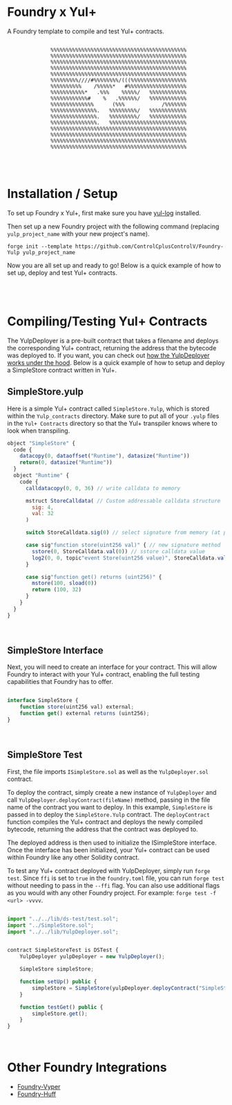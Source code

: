 # Foundry x Yul+

A Foundry template to compile and test Yul+ contracts. 


```

              %%%%%%%%%%%%%%%%%%%%%%%%%%%%%%%%%%%%%%%%%%%%
              %%%%%%%%%%%%%%%%%%%%%%%%%%%%%%%%%%%%%%%%%%%%
              %%%%%%%%%%%%%%%%%%%%%%%%%%%%%%%%%%%%%%%%%%%%
              %%%%%%%%%%%%%%%%%%%%%%%%%%%%%%%%%%%%%%%%%%%%
              %%%%%%%%%%%%%%%%%%%%%%%%%%%%%%%%%%%%%%%%%%%%
              %%%%%%%%%////#%%%%%%%%/(((%%%%%%%%%%%%%%%%%%
              %%%%%%%%%%    /%%%%%*   #%%%%%%%%%%%%%%%%%%%
              %%%%%%%%%%%*   .%%%    %%%%%/   %%%%%%%%%%%%
              %%%%%%%%%%%%#    %   .%%%%%%/   %%%%%%%%%%%%
              %%%%%%%%%%%%%%      (%%%            /%%%%%%%
              %%%%%%%%%%%%%%%.   %%%%%%%%%/   %%%%%%%%%%%%
              %%%%%%%%%%%%%%%.   %%%%%%%%%/   %%%%%%%%%%%%
              %%%%%%%%%%%%%%%.   %%%%%%%%%%%%%%%%%%%%%%%%%
              %%%%%%%%%%%%%%%%%%%%%%%%%%%%%%%%%%%%%%%%%%%%
              %%%%%%%%%%%%%%%%%%%%%%%%%%%%%%%%%%%%%%%%%%%%
              %%%%%%%%%%%%%%%%%%%%%%%%%%%%%%%%%%%%%%%%%%%%
              %%%%%%%%%%%%%%%%%%%%%%%%%%%%%%%%%%%%%%%%%%%%
                 
```

<br>


# Installation / Setup

To set up Foundry x Yul+, first make sure you have [yul-log](https://github.com/ControlCplusControlV/Yul-Log) installed.

Then set up a new Foundry project with the following command (replacing `yulp_project_name` with your new project's name).

```
forge init --template https://github.com/ControlCplusControlV/Foundry-Yulp yulp_project_name
```

Now you are all set up and ready to go! Below is a quick example of how to set up, deploy and test Yul+ contracts.


<br>
<br>


# Compiling/Testing Yul+ Contracts

The YulpDeployer is a pre-built contract that takes a filename and deploys the corresponding Yul+ contract, returning the address that the bytecode was deployed to. If you want, you can check out [how the YulpDeployer works under the hood](https://github.com/ControlCplusControlV/Foundry-Yulp/blob/main/src/test/lib/YulpDeployer.sol). Below is a quick example of how to setup and deploy a SimpleStore contract written in Yul+.


## SimpleStore.yulp

Here is a simple Yul+ contract called `SimpleStore.Yulp`, which is stored within the `Yulp_contracts` directory. Make sure to put all of your `.yulp` files in the `Yul+ Contracts` directory so that the Yul+ transpiler knows where to look when transpiling.

```js
object "SimpleStore" {
  code {
    datacopy(0, dataoffset("Runtime"), datasize("Runtime"))
    return(0, datasize("Runtime"))
  }
  object "Runtime" {
    code {
      calldatacopy(0, 0, 36) // write calldata to memory

      mstruct StoreCalldata( // Custom addressable calldata structure
        sig: 4,
        val: 32
      )

      switch StoreCalldata.sig(0) // select signature from memory (at position 0)

      case sig"function store(uint256 val)" { // new signature method
        sstore(0, StoreCalldata.val(0)) // sstore calldata value
        log2(0, 0, topic"event Store(uint256 value)", StoreCalldata.val(0))
      }

      case sig"function get() returns (uint256)" {
        mstore(100, sload(0))
        return (100, 32)
      }
    }
  }
}
```

<br>


## SimpleStore Interface

Next, you will need to create an interface for your contract. This will allow Foundry to interact with your Yul+ contract, enabling the full testing capabilities that Foundry has to offer.

```js

interface SimpleStore {
    function store(uint256 val) external;
    function get() external returns (uint256);
}
```

<br>


## SimpleStore Test

First, the file imports `ISimpleStore.sol` as well as the `YulpDeployer.sol` contract.

To deploy the contract, simply create a new instance of `YulpDeployer` and call `YulpDeployer.deployContract(fileName)` method, passing in the file name of the contract you want to deploy. In this example, `SimpleStore` is passed in to deploy the `SimpleStore.Yulp` contract. The `deployContract` function compiles the Yul+ contract and deploys the newly compiled bytecode, returning the address that the contract was deployed to.

The deployed address is then used to initialize the ISimpleStore interface. Once the interface has been initialized, your Yul+ contract can be used within Foundry like any other Solidity contract.

To test any Yul+ contract deployed with YulpDeployer, simply run `forge test`. Since `ffi` is set to `true` in the `foundry.toml` file, you can run `forge test` without needing to pass in the `--ffi` flag. You can also use additional flags as you would with any other Foundry project. For example: `forge test -f <url> -vvvv`.

```js

import "../../lib/ds-test/test.sol";
import "../SimpleStore.sol";
import "../../lib/YulpDeployer.sol";


contract SimpleStoreTest is DSTest {
    YulpDeployer yulpDeployer = new YulpDeployer();

    SimpleStore simpleStore;

    function setUp() public {
        simpleStore = SimpleStore(yulpDeployer.deployContract("SimpleStore"));
    }

    function testGet() public {
        simpleStore.get();
    }
}

```

<br>

# Other Foundry Integrations

- [Foundry-Vyper](https://github.com/0xKitsune/Foundry-Vyper) 
- [Foundry-Huff](https://github.com/0xKitsune/Foundry-Huff)

